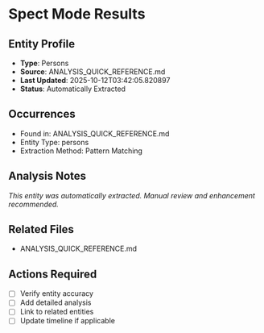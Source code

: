 # Spect Mode Results

## Entity Profile
- **Type**: Persons
- **Source**: ANALYSIS_QUICK_REFERENCE.md
- **Last Updated**: 2025-10-12T03:42:05.820897
- **Status**: Automatically Extracted

## Occurrences
- Found in: ANALYSIS_QUICK_REFERENCE.md
- Entity Type: persons
- Extraction Method: Pattern Matching

## Analysis Notes
*This entity was automatically extracted. Manual review and enhancement recommended.*

## Related Files
- ANALYSIS_QUICK_REFERENCE.md

## Actions Required
- [ ] Verify entity accuracy
- [ ] Add detailed analysis
- [ ] Link to related entities
- [ ] Update timeline if applicable
